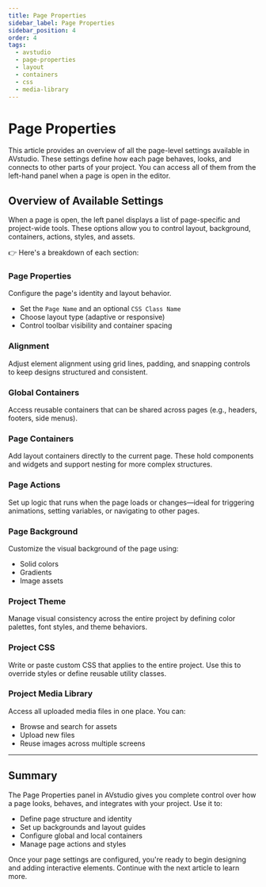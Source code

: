 ```yaml
---
title: Page Properties
sidebar_label: Page Properties
sidebar_position: 4
order: 4
tags:
  - avstudio
  - page-properties
  - layout
  - containers
  - css
  - media-library
---
```


# Page Properties

This article provides an overview of all the page-level settings available in AVstudio. These settings define how each page behaves, looks, and connects to other parts of your project. You can access all of them from the left-hand panel when a page is open in the editor.

## Overview of Available Settings

When a page is open, the left panel displays a list of page-specific and project-wide tools. These options allow you to control layout, background, containers, actions, styles, and assets.

👉 Here's a breakdown of each section:

### Page Properties

Configure the page's identity and layout behavior.

- Set the `Page Name` and an optional `CSS Class Name`
- Choose layout type (adaptive or responsive)
- Control toolbar visibility and container spacing

### Alignment

Adjust element alignment using grid lines, padding, and snapping controls to keep designs structured and consistent.

### Global Containers

Access reusable containers that can be shared across pages (e.g., headers, footers, side menus).

### Page Containers

Add layout containers directly to the current page. These hold components and widgets and support nesting for more complex structures.

### Page Actions

Set up logic that runs when the page loads or changes—ideal for triggering animations, setting variables, or navigating to other pages.

### Page Background

Customize the visual background of the page using:

- Solid colors
- Gradients
- Image assets

### Project Theme

Manage visual consistency across the entire project by defining color palettes, font styles, and theme behaviors.

### Project CSS

Write or paste custom CSS that applies to the entire project. Use this to override styles or define reusable utility classes.

### Project Media Library

Access all uploaded media files in one place. You can:

- Browse and search for assets
- Upload new files
- Reuse images across multiple screens

---

## Summary

The Page Properties panel in AVstudio gives you complete control over how a page looks, behaves, and integrates with your project. Use it to:

- Define page structure and identity
- Set up backgrounds and layout guides
- Configure global and local containers
- Manage page actions and styles

Once your page settings are configured, you're ready to begin designing and adding interactive elements. Continue with the next article to learn more.

